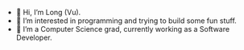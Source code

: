 - 👋 Hi, I’m Long (Vu).
- 👀 I’m interested in programming and trying to build some fun stuff.
- 🌱 I’m a Computer Science grad, currently working as a Software Developer.
<!---
longg99/longg99 is a ✨ special ✨ repository because its `README.md` (this file) appears on your GitHub profile.
You can click the Preview link to take a look at your changes.
--->
